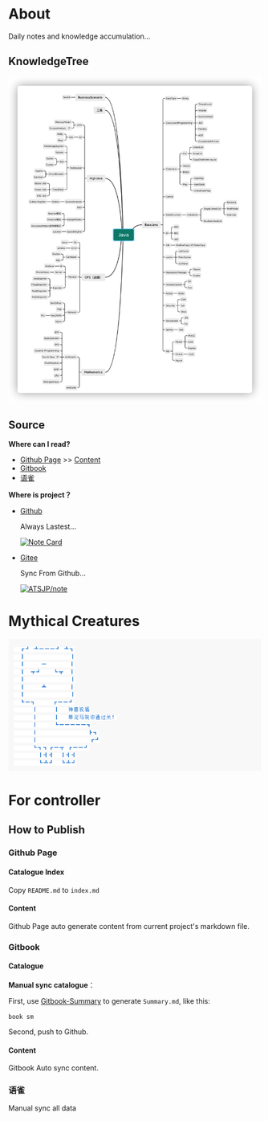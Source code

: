 # About

Daily notes and knowledge accumulation...

## KnowledgeTree

![KnowledgeTree](README.assets/knowledgeTree.png)

## Source
**Where can I  read?**

- [Github Page](https://atsjp.github.io/JavaLearnMap/) >> [Content ](https://atsjp.github.io/JavaLearnMap/SUMMARY.html)
- [Gitbook](https://atsjp.gitbook.io/)
- [语雀](https://www.yuque.com/atsjp/note)



**Where is project？**

- [Github](https://github.com/atsjp/note)
  
  Always Lastest...

  [![Note Card](https://github-readme-stats.vercel.app/api/pin/?username=atsjp&repo=note&show_owner=true&bg_color=30,e96443,904e95&title_color=fff&text_color=fff)](https://github.com/atsjp/note)  
  
- [Gitee](https://gitee.com/atsjp/note) 
  
  Sync From Github...
  
  [![ATSJP/note](https://gitee.com/atsjp/note/widgets/widget_card.svg?colors=ffffff,1e252b,323d47,455059,d7deea,99a0ae)](https://gitee.com/atsjp/note)

# Mythical Creatures

![Mythical Creatures](README.assets/image-20211222164001763.png)

# For controller

## How to Publish

### Github Page

#### Catalogue Index

Copy `README.md` to `index.md`

#### Content

Github Page auto generate content from current project's markdown file.

### Gitbook

#### Catalogue

**Manual sync catalogue**：

First, use [Gitbook-Summary](https://github.com/imfly/gitbook-summary) to generate `Summary.md`, like this:

```shell
book sm
```
Second, push to Github.

#### Content

Gitbook Auto sync content.

### 语雀

Manual sync all data